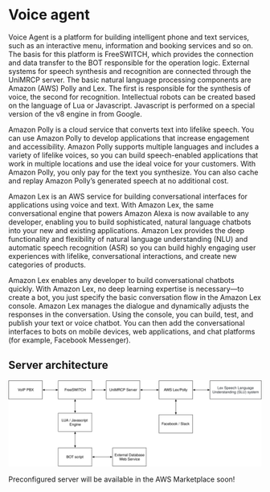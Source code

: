 # Voice agent

Voice Agent is a platform for building intelligent phone and text services, such as an interactive menu, information and booking services and so on. The basis for this platform is FreeSWITCH, which provides the connection and data transfer to the BOT responsible for the operation logic. External systems for speech synthesis and recognition are connected through the UniMRCP server. The basic natural language processing components are Amazon (AWS) Polly and Lex. The first is responsible for the synthesis of voice, the second for recognition.
Intellectual robots can be created based on the language of Lua or Javascript. Javascript is performed on a special version of the v8 engine in from Google.

Amazon Polly is a cloud service that converts text into lifelike speech. You can use Amazon Polly to develop applications that increase engagement and accessibility. Amazon Polly supports multiple languages and includes a variety of lifelike voices, so you can build speech-enabled applications that work in multiple locations and use the ideal voice for your customers. With Amazon Polly, you only pay for the text you synthesize. You can also cache and replay Amazon Polly’s generated speech at no additional cost.

Amazon Lex is an AWS service for building conversational interfaces for applications using voice and text. With Amazon Lex, the same conversational engine that powers Amazon Alexa is now available to any developer, enabling you to build sophisticated, natural language chatbots into your new and existing applications. Amazon Lex provides the deep functionality and flexibility of natural language understanding (NLU) and automatic speech recognition (ASR) so you can build highly engaging user experiences with lifelike, conversational interactions, and create new categories of products.

Amazon Lex enables any developer to build conversational chatbots quickly. With Amazon Lex, no deep learning expertise is necessary—to create a bot, you just specify the basic conversation flow in the Amazon Lex console. Amazon Lex manages the dialogue and dynamically adjusts the responses in the conversation. Using the console, you can build, test, and publish your text or voice chatbot. You can then add the conversational interfaces to bots on mobile devices, web applications, and chat platforms (for example, Facebook Messenger).

## Server architecture

![Server blocks](https://github.com/Connector73/voice-agent/blob/master/docs/Diagram.svg)

Preconfigured server will be available in the AWS Marketplace soon!
